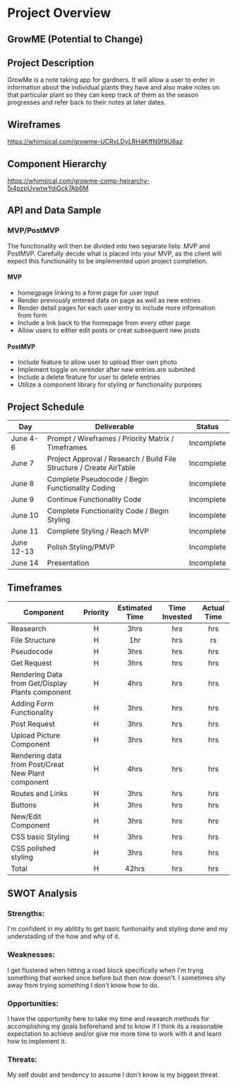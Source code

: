 # Project Overview

## GrowME (Potential to Change)


## Project Description
GrowMe is a note taking app for gardners. It will allow a user to enter in information about the individual plants they have and also make notes on that particular plant so they can keep track of them as the season progresses and refer back to their notes at later dates.

## Wireframes

https://whimsical.com/growme-UCRxLDyLRH4KffN9f9U6az

## Component Hierarchy

https://whimsical.com/growme-comp-heirarchy-5i4pzpUywtwYdiGck7Ab6M

## API and Data Sample





### MVP/PostMVP

The functionality will then be divided into two separate lists: MVP and PostMVP.  Carefully decide what is placed into your MVP, as the client will expect this functionality to be implemented upon project completion.  

#### MVP 


- homegpage linking to a form page for user input
- Render previously entered data on page as well as new entries
- Render detail pages for each user entry to include more information from form
- Include a link back to the homepage from every other page
- Allow users to either edit posts or creat subsequent new posts

#### PostMVP  

- Include feature to allow user to upload thier own photo
- Implement toggle on rerender after new entries are submited
- Include a delete feature for user to delete entries
- Utilize a component library for styling or functionality purposes

## Project Schedule


|  Day | Deliverable | Status
|---|---| ---|
|June 4-6| Prompt / Wireframes / Priority Matrix / Timeframes | Incomplete
|June   7| Project Approval / Research / Build File Structure / Create AirTable| Incomplete
|June   8| Complete Pseudocode / Begin Functionality Coding| Incomplete
|June   9| Continue Functionality Code | Incomplete
|June  10| Complete Functionality Code / Begin Styling | Incomplete
|June  11| Complete Styling / Reach MVP | Incomplete
|June  12-13| Polish Styling/PMVP | Incomplete
|June  14| Presentation| Incomplete

## Timeframes


| Component | Priority | Estimated Time | Time Invested | Actual Time |
| --- | :---: |  :---: | :---: | :---: |
| Reasearch  | H | 3hrs| hrs | hrs |
| File Structure | H | 1hr| hrs | rs |
| Pseudocode | H | 3hrs| hrs | hrs |
| Get Request | H | 3hrs| hrs | hrs |
| Rendering Data from Get/Display Plants component  | H | 4hrs| hrs | hrs |
| Adding Form Functionality | H | 3hrs| hrs | hrs |
| Post Request | H | 3hrs| hrs | hrs |
| Upload Picture Component | H | 3hrs| hrs | hrs |
| Rendering data from Post/Creat New Plant component | H | 4hrs| hrs | hrs |
| Routes and Links| H | 3hrs| hrs | hrs |
| Buttons | H | 3hrs| hrs | hrs |
| New/Edit Component | H | 3hrs| hrs | hrs |
| CSS basic Styling | H | 3hrs| hrs | hrs |
| CSS polished styling | H | 3hrs| hrs | hrs |
| Total | H | 42hrs| hrs | hrs |

## SWOT Analysis

### Strengths:
I'm confident in my ablitity to get basic funtionality and styling done and my understading of the how and why of it.

### Weaknesses:
I get flustered when hitting a road block specifically when I'm tryng something that worked once before but then now doesn't. I sometimes shy away from trying something I don't know how to do.

### Opportunities:
I have the opportunity here to take my time and research methods for accomplishing my goals beforehand and to know if I think its a reasonable expectation to achieve and/or give me more time to work with it and learn how to implement it.

### Threats:
My self doubt and tendency to assume I don't know is my biggest threat.
